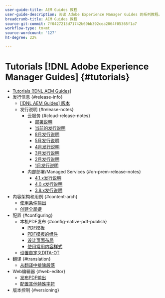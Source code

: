 ```yaml
---
user-guide-title: AEM Guides 教程
user-guide-description: 阅读 Adobe Experience Manager Guides 的系列教程。
breadcrumb-title: AEM Guides 教程
source-git-commit: 7f0427213d71742b69bb392cea2064f05365f1a7
workflow-type: tm+mt
source-wordcount: '127'
ht-degree: 22%

---
```



# Tutorials [!DNL Adobe Experience Manager Guides] {#tutorials}

+ [Tutorials [!DNL AEM Guides]](overview.md)
+ 发行信息 {#release-info}
   + [[!DNL AEM Guides] 版本](./release-info/latest-release-info.md)
   + 发行说明 {#release-notes}
      + 云服务 {#cloud-release-notes}
         + [部署说明](./release-info/deploy-xml-on-aemaacs.md)
         + [当前的发行说明](./release-info/release-notes-2022.9.0.md)
         + [8月发行说明](./release-info/release-notes-2022.8.0.md)
         + [5月发行说明](./release-info/release-notes-2022.5.0.md)
         + [4月发行说明](./release-info/release-notes-2022.4.0.md)
         + [3月发行说明](./release-info/release-notes-2022.3.0.md)
         + [2月发行说明](./release-info/release-notes-2022.2.0.md)
         + [1月发行说明](./release-info/release-notes-2022.1.0.md)
      + 内部部署/Managed Services {#on-prem-release-notes}
         + [4.1.x发行说明](./release-info/release-notes-4.1.md)
         + [4.0.x发行说明](https://helpx.adobe.com/xml-documentation-for-experience-manager/release-note/release-notes-xml-documentation-solution-4-0.html)
         + [3.8.x发行说明](https://helpx.adobe.com/xml-documentation-for-experience-manager/release-note/release-notes-xml-documentation-solution-3-8.html)
+ 内容架构和用例 {#content-arch}
   + [使用条件输出](./content-architecture/create-and-use-conditions.md)
   + [创建全局键](./content-architecture/create-global-keys.md)
+ 配置 {#configuring}
   + 本机PDF发布 {#config-native-pdf-publish}
      + [PDF模板](./native-pdf/pdf-template.md)
      + [PDF模板的组件](./native-pdf/components-pdf-template.md)
      + [设计页面布局](./native-pdf/design-page-layout.md)
      + [使用常用内容样式](./native-pdf/stylesheet.md)
   + [设置自定义DITA-OT](./configuring/setup-a-custom-dita-ot.md)
+ 翻译 {#translation}
   + [从翻译中排除段落](./translation/exclude-paragraphs-from-translation.md)
+ Web编辑器 {#web-editor}
   + [发布PDF输出](./web-editor/native-pdf-web-editor.md)
   + [配置其他特殊字符](./web-editor/configure-additional-special-characters.md)
+ 版本控制 {#versioning}
